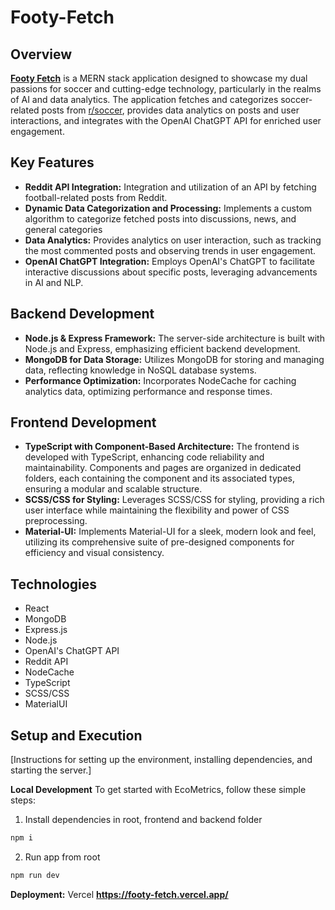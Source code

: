 # Footy-Fetch

## Overview
[**Footy Fetch**](https://footy-fetch.vercel.app) is a MERN stack application designed to showcase my dual passions for soccer and cutting-edge technology, particularly in the realms of AI and data analytics. The application fetches and categorizes soccer-related posts from [r/soccer](https://www.reddit.com/r/soccer/), provides data analytics on posts and user interactions, and integrates with the OpenAI ChatGPT API for enriched user engagement.

## Key Features
* **Reddit API Integration:** Integration and utilization of an API by fetching football-related posts from Reddit.
* **Dynamic Data Categorization and Processing:** Implements a custom algorithm to categorize fetched posts into discussions, news, and general categories
* **Data Analytics:** Provides analytics on user interaction, such as tracking the most commented posts and observing trends in user engagement.
* **OpenAI ChatGPT Integration:** Employs OpenAI's ChatGPT to facilitate interactive discussions about specific posts, leveraging advancements in AI and NLP.

## Backend Development
* **Node.js & Express Framework:** The server-side architecture is built with Node.js and Express, emphasizing efficient backend development.
* **MongoDB for Data Storage:** Utilizes MongoDB for storing and managing data, reflecting knowledge in NoSQL database systems.
* **Performance Optimization:** Incorporates NodeCache for caching analytics data, optimizing performance and response times.

## Frontend Development
* **TypeScript with Component-Based Architecture:** The frontend is developed with TypeScript, enhancing code reliability and maintainability. Components and pages are organized in dedicated folders, each containing the component and its associated types, ensuring a modular and scalable structure.
* **SCSS/CSS for Styling:** Leverages SCSS/CSS for styling, providing a rich user interface while maintaining the flexibility and power of CSS preprocessing.
* **Material-UI:** Implements Material-UI for a sleek, modern look and feel, utilizing its comprehensive suite of pre-designed components for efficiency and visual consistency.

## Technologies
* React
* MongoDB
* Express.js
* Node.js
* OpenAI's ChatGPT API
* Reddit API
* NodeCache
* TypeScript
* SCSS/CSS
* MaterialUI

## Setup and Execution
[Instructions for setting up the environment, installing dependencies, and starting the server.]

**Local Development**
To get started with EcoMetrics, follow these simple steps:

1. Install dependencies in root, frontend and backend folder

```bash
npm i
```

2. Run app from root

```bash
npm run dev
```

**Deployment:** Vercel **https://footy-fetch.vercel.app/**
